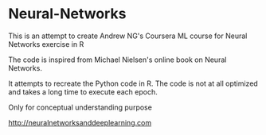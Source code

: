 # Neural-Networks

This is an attempt to create Andrew NG's Coursera ML course for Neural Networks exercise in R

The code is inspired from Michael Nielsen's online book on Neural Networks.

It attempts to recreate the Python code in R. The code is not at all optimized and takes a long time to execute each epoch.

Only for conceptual understanding purpose

http://neuralnetworksanddeeplearning.com

